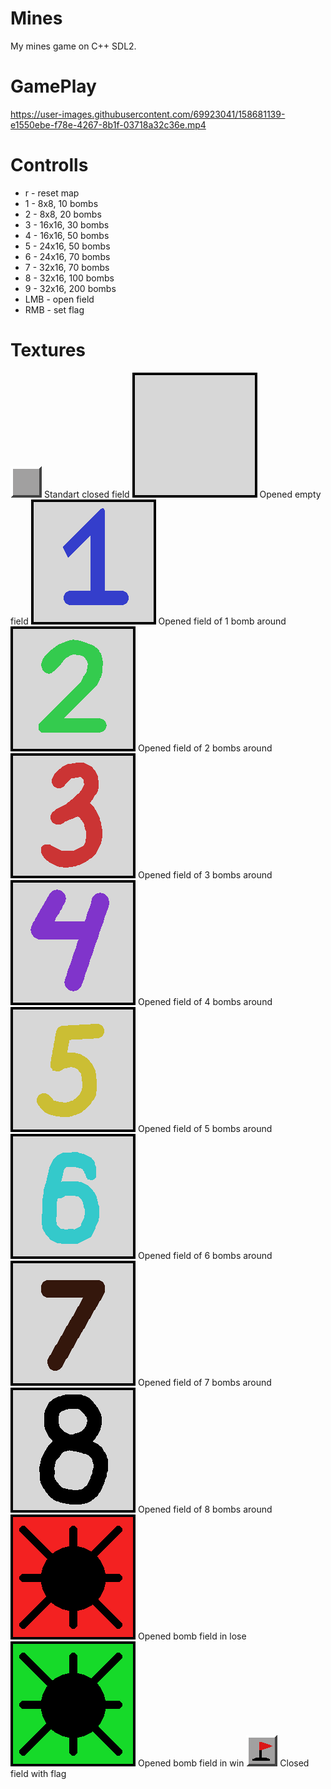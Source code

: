 # Mines
My mines game on C++ SDL2.

# GamePlay

https://user-images.githubusercontent.com/69923041/158681139-e1550ebe-f78e-4267-8b1f-03718a32c36e.mp4

# Controlls
<ul>
    <li>r - reset map</li>
    <li>1 - 8x8, 10 bombs</li>
    <li>2 - 8x8, 20 bombs</li>
    <li>3 - 16x16, 30 bombs</li>
    <li>4 - 16x16, 50 bombs</li>
    <li>5 - 24x16, 50 bombs</li>
    <li>6 - 24x16, 70 bombs</li>
    <li>7 - 32x16, 70 bombs</li>
    <li>8 - 32x16, 100 bombs</li>
    <li>9 - 32x16, 200 bombs</li>
    <li>LMB - open field</li>
    <li>RMB - set flag</li>
</ul>

# Textures
<img src="assets/field.png" size="200px">
    Standart closed field
    
<img src="assets/field0.png">
    Opened empty field
    
<img src="assets/field1.png">
    Opened field of 1 bomb around
    
<img src="assets/field2.png">
    Opened field of 2 bombs around
    
<img src="assets/field3.png">
    Opened field of 3 bombs around
    
<img src="assets/field4.png">
    Opened field of 4 bombs around
    
<img src="assets/field5.png">
    Opened field of 5 bombs around
    
<img src="assets/field6.png">
    Opened field of 6 bombs around
    
<img src="assets/field7.png">
    Opened field of 7 bombs around
    
<img src="assets/field8.png">
    Opened field of 8 bombs around
    
<img src="assets/field9.png">
    Opened bomb field in lose
    
<img src="assets/fieldClearedBomb.png">
    Opened bomb field in win
    
<img src="assets/fieldFlag.png" size="200px">
    Closed field with flag




